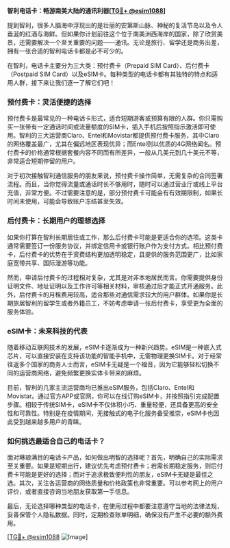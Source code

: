 **智利电话卡：畅游南美大陆的通讯利器[[TG💪+ @esim1088](https://t.me/s/esim1088)]**

提到智利，很多人脑海中浮现出的是壮丽的安第斯山脉、神秘的复活节岛以及令人垂涎的红酒与海鲜。但如果你计划前往这个位于南美洲西海岸的国家，除了欣赏美景，还需要解决一个至关重要的问题——通讯。无论是旅行、留学还是商务出差，拥有一张合适的智利电话卡都是必不可少的。

在智利，电话卡主要分为三大类：预付费卡（Prepaid SIM Card）、后付费卡（Postpaid SIM Card）以及eSIM卡。每种类型的电话卡都有其独特的特点和适用人群，接下来让我们逐一了解它们吧！

### 预付费卡：灵活便捷的选择

预付费卡是最常见的一种电话卡形式，适合短期游客或预算有限的人群。你只需购买一张带有一定通话时间或流量额度的SIM卡，插入手机后按照指示激活即可使用。智利的三大运营商Claro、Entel和Movistar都提供预付费卡服务，其中Claro的网络覆盖最广，尤其在偏远地区表现优异；而Entel则以优质的4G网络闻名。预付费卡的价格通常根据套餐内容不同而有所差异，一般从几美元到几十美元不等，非常适合短期停留的用户。

对于初次接触智利通信服务的朋友来说，预付费卡操作简单，无需复杂的合同签署流程。而且，当你觉得流量或通话时长不够用时，随时可以通过营业厅或线上平台充值，非常方便。不过需要注意的是，部分预付费卡可能会有有效期限制，如果长时间未使用，可能会导致账户冻结甚至失效。

### 后付费卡：长期用户的理想选择

如果你打算在智利长期居住或工作，那么后付费卡可能是更适合你的选项。这类卡通常需要签订一份服务协议，并绑定信用卡或银行账户作为支付方式。相比预付费卡，后付费卡的优势在于资费结构更加透明稳定，且提供的服务范围更广，比如家庭宽带共享、国际漫游等功能。

然而，申请后付费卡的过程相对复杂，尤其是对非本地居民而言。你需要提供身份证明文件、地址证明以及工作许可等相关材料，审核通过后才能正式开通服务。此外，后付费卡的月租费用较高，适合那些对通信需求较大的用户群体。如果你是长期旅居智利的留学生或者外籍员工，不妨考虑申请一张后付费卡，享受更为全面的服务体验。

### eSIM卡：未来科技的代表

随着移动互联网技术的发展，eSIM卡逐渐成为一种新兴趋势。eSIM是一种嵌入式芯片，可以直接安装在支持该功能的智能手机中，无需物理更换SIM卡。对于经常往返多个国家的商务人士而言，eSIM卡无疑是一个福音，因为它能够轻松切换不同的运营商网络，避免频繁更换实体卡带来的麻烦。

目前，智利的几家主流运营商均已推出eSIM服务，包括Claro、Entel和Movistar。通过官方APP或官网，你可以在线订购eSIM卡，并按照指引完成配置步骤。相较于传统SIM卡，eSIM卡不仅体积小巧、重量轻便，还具备更高的安全性和可靠性。特别是在疫情期间，无接触式的电子化服务备受推崇，eSIM卡也因此受到越来越多用户的青睐。

### 如何挑选最适合自己的电话卡？

面对琳琅满目的电话卡产品，如何做出明智的选择呢？首先，明确自己的实际需求至关重要。如果是短期出行，建议优先考虑预付费卡；若需长期稳定服务，则后付费卡可能是更好的选择；而对于追求极致便利性的朋友，eSIM卡无疑是最佳之选。其次，关注各运营商的网络质量和价格政策也非常重要。可以参考网上的用户评价，或者直接咨询当地朋友获取第一手信息。

最后，无论选择哪种类型的电话卡，在使用过程中都要注意遵守当地的法律法规，妥善保管个人隐私数据。同时，定期检查账单明细，确保没有产生不必要的额外费用。

[[TG💪+ @esim1088](https://t.me/s/esim1088) ![Image](https://i.postimg.cc/4NQfJmqS/Snipaste-2025-05-13-00-14-12.png)]